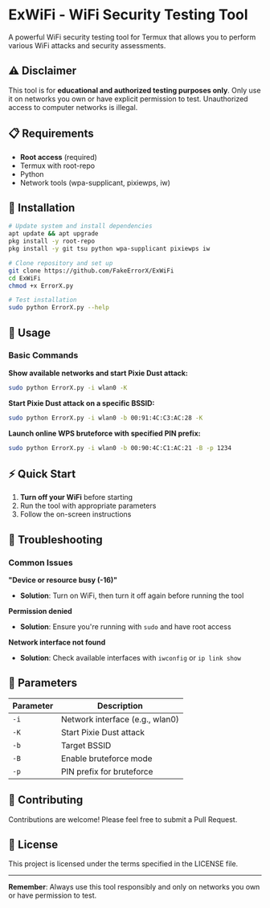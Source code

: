 # ExWiFi - WiFi Security Testing Tool

A powerful WiFi security testing tool for Termux that allows you to perform various WiFi attacks and security assessments.

## ⚠️ Disclaimer

This tool is for **educational and authorized testing purposes only**. Only use it on networks you own or have explicit permission to test. Unauthorized access to computer networks is illegal.

## 📋 Requirements

- **Root access** (required)
- Termux with root-repo
- Python
- Network tools (wpa-supplicant, pixiewps, iw)

## 🚀 Installation

```bash
# Update system and install dependencies
apt update && apt upgrade
pkg install -y root-repo
pkg install -y git tsu python wpa-supplicant pixiewps iw

# Clone repository and set up
git clone https://github.com/FakeErrorX/ExWiFi
cd ExWiFi
chmod +x ErrorX.py

# Test installation
sudo python ErrorX.py --help
```

## 📖 Usage

### Basic Commands

**Show available networks and start Pixie Dust attack:**
```bash
sudo python ErrorX.py -i wlan0 -K
```

**Start Pixie Dust attack on a specific BSSID:**
```bash
sudo python ErrorX.py -i wlan0 -b 00:91:4C:C3:AC:28 -K
```

**Launch online WPS bruteforce with specified PIN prefix:**
```bash
sudo python ErrorX.py -i wlan0 -b 00:90:4C:C1:AC:21 -B -p 1234
```

## ⚡ Quick Start

1. **Turn off your WiFi** before starting
2. Run the tool with appropriate parameters
3. Follow the on-screen instructions

## 🔧 Troubleshooting

### Common Issues

**"Device or resource busy (-16)"**
- **Solution**: Turn on WiFi, then turn it off again before running the tool

**Permission denied**
- **Solution**: Ensure you're running with `sudo` and have root access

**Network interface not found**
- **Solution**: Check available interfaces with `iwconfig` or `ip link show`

## 📝 Parameters

| Parameter | Description |
|-----------|-------------|
| `-i` | Network interface (e.g., wlan0) |
| `-K` | Start Pixie Dust attack |
| `-b` | Target BSSID |
| `-B` | Enable bruteforce mode |
| `-p` | PIN prefix for bruteforce |

## 🤝 Contributing

Contributions are welcome! Please feel free to submit a Pull Request.

## 📄 License

This project is licensed under the terms specified in the LICENSE file.

---

**Remember**: Always use this tool responsibly and only on networks you own or have permission to test.

